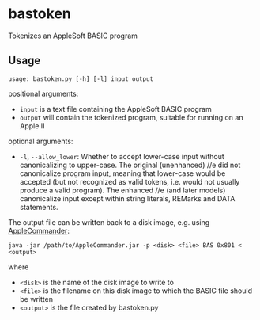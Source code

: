 # bastoken

Tokenizes an AppleSoft BASIC program

## Usage

`usage: bastoken.py [-h] [-l] input output`

positional arguments:

* `input` is a text file containing the AppleSoft BASIC program
* `output` will contain the tokenized program, suitable for running on an Apple II

optional arguments:
* `-l`, `--allow_lower`: Whether to accept lower-case input without canonicalizing to upper-case. The original
  (unenhanced) //e did not canonicalize program input, meaning that lower-case would be accepted (but not
  recognized as valid tokens, i.e. would not usually produce a valid program).  The enhanced //e (and later
  models) canonicalize input except within string literals, REMarks and DATA statements.

The output file can be written back to a disk image, e.g. using [AppleCommander](https://applecommander.github.io/):

`java -jar /path/to/AppleCommander.jar -p <disk> <file> BAS 0x801 < <output>`

where
* `<disk>` is the name of the disk image to write to
* `<file>` is the filename on this disk image to which the BASIC file should be written
* `<output>` is the file created by bastoken.py